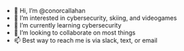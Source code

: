 - 👋 Hi, I’m @conorcallahan
- 👀 I’m interested in cybersecurity, skiing, and videogames
- 🌱 I’m currently learning cybersecurity
- 💞️ I’m looking to collaborate on most things
- 📫 Best way to reach me is via slack, text, or email

<!---
conorcallahan/conorcallahan is a ✨ special ✨ repository because its `README.md` (this file) appears on your GitHub profile.
You can click the Preview link to take a look at your changes.
--->
